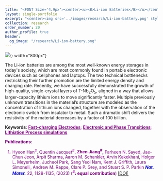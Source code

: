 ```yaml
---
title: "<FONT Size='4.9px'><center><u><B>Li-ion Batteries</B></u></center></FONT>"
layout: single-portfolio
excerpt: "<center><img src='../images/research/Li-ion-battery.png' style='width:200px;' alt=''></center>"
collection: research
order_number: 20
author_profile: true
header: 
  og_image: "/research/Li-ion-battery.png"
---
```

![]({{site.baseurl}}/images/research/sub/Li-ion-battery-sub.png){: width="800px"}

The Li-ion batteries are among the most well-known energy storages in today's society, which are most commonly found in portable electronic devices such as cellphones and laptops. The two technical bottlenecks restrickting their further promotion are the limited energy density and charging rate. Recently, we have successfully demonstrated the growth of high-quality, single-crystal layers of T-Nb<sub>2</sub>O<sub>5</sub>, aligned in a way that allows larger-capacity lithium ions to move significantly faster. Multiple previously unknown transitions in the material’s structure are modeled as the concentration of lithium ions changed, together with the observation of the electronic switch from insulator to metal. Such a dramatic shift delivers the resistivity of the material decreases by a factor of 100 billion.
    
**Keywords**: <FONT Color='purple'><u><B>Fast-charging Electrodes</B></u>; <u><B>Electronic and Phase Transitions</B></u>; <u><B>Lithiation Process simulations</B></u>

**Publications**: 
1. Hyeon Han<sup>#</sup>, Quentin Jacquet<sup>#</sup>, **Zhen Jiang<sup>#</sup>**, Farheen N. Sayed, Jae-Chun Jeon, Arpit Sharma, Aaron M. Schankler, Arvin Kakekhani, Holger L. Meyerheim, Jucheol Park, Sang Yeol Nam, Kent J. Griffith, Laura Simonelli, Andrew M. Rappe, Clare P. Grey, and Stuart S. P. Parkin <span style="color: blue"><i><B>Nat. Mater.</B></i></span> 22, 1128-1135, (2023) (**<sup>#</sup>: equal contribution**) <a href="https://www.nature.com/articles/s41563-023-01612-2"><u>[DOI]</u></a> 
